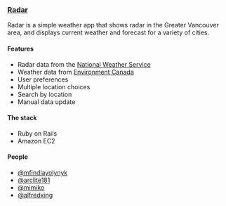 ### [Radar](https://radar.xng.io)

Radar is a simple weather app that shows radar in the Greater Vancouver area, and displays current weather and forecast for a variety of cities.

#### Features
* Radar data from the [National Weather Service](http://www.weather.gov/)
* Weather data from [Environment Canada](http://weather.gc.ca/)
* User preferences
* Multiple location choices
* Search by location
* Manual data update

#### The stack
* Ruby on Rails
* Amazon EC2

#### People
* [@mfindlayolynyk](https://github.com/mfindlayolynyk)
* [@arclite181](https://github.com/arclite181)
* [@mimiko](https://github.com/mimiko)
* [@alfredxing](https://github.com/alfredxing)
